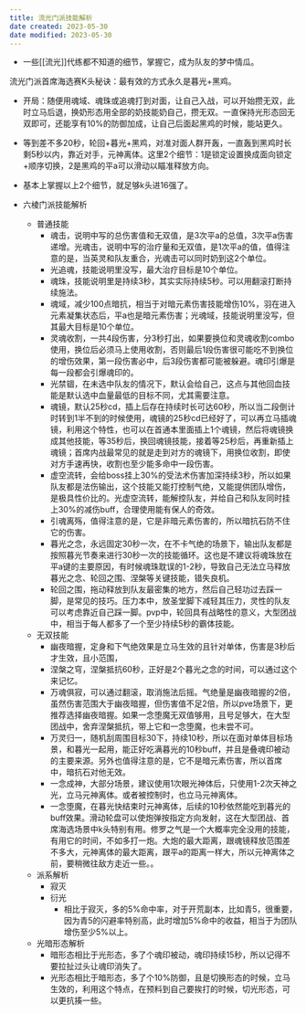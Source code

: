 ```yaml
---
title: 流光门派技能解析
date created: 2023-05-30
date modified: 2023-05-30
---
```

- 一些[[流光]]代练都不知道的细节，掌握它，成为队友的梦中情瓜。


流光门派首席海选赛K头秘诀：最有效的方式永久是暮光+黑鸡。
- 开局：随便用魂域、魂珠或追魂打到对面，让自己入战，可以开始攒无双，此时立马后退，换奶形态用全部的奶技能奶自己，攒无双。一直保持光形态回无双即可，还能享有10%的防御加成，让自己后面起黑鸡的时候，能站更久。
- 等到差不多20秒，轮回+暮光+黑鸡，对准对面人群开轰，一直轰到黑鸡时长剩5秒以内，靠近对手，元神离体。这里2个细节：1是锁定设置换成面向锁定+顺序切换，2是黑鸡的平a可以滑动以瞄准释放方向。
- 基本上掌握以上2个细节，就足够k头进16强了。

- 六棱门派技能解析
	- 普通技能
		- 魂击，说明中写的总伤害值和无双值，是3次平a的总值，3次平a伤害递增。光魂击，说明中写的治疗量和无双值，是1次平a的值，值得注意的是，当英灵和队友重合，光魂击可以同时奶到这2个单位。
		- 光追魂，技能说明里没写，最大治疗目标是10个单位。
		- 魂珠，技能说明里是持续3秒，其实实际持续5秒。可以用翻滚打断持续施法。
		- 魂域，减少100点暗抗，相当于对暗元素伤害技能增伤10%，羽在进入元素凝集状态后，平a也是暗元素伤害；光魂域，技能说明里没写，但其最大目标是10个单位。
		- 灵魂收割，一共4段伤害，分3秒打出，如果要换位和灵魂收割combo使用，换位后必须马上使用收割，否则最后1段伤害很可能吃不到换位的增伤效果，第一段伤害必中，后3段伤害都可能被躲避。魂印引爆是每一段都会引爆魂印的。
		- 光禁锢，在未选中队友的情况下，默认会给自己，这点与其他回血技能是默认选中血量最低的目标不同，尤其需要注意。
		- 魂镜，默认25秒cd，插上后存在持续时长可达60秒，所以当二段倒计时转到1半不到的时候使用，魂镜的25秒cd已经好了，可以再立马插魂镜，利用这个特性，也可以在首通本里面插上1个魂镜，然后将魂镜换成其他技能，等35秒后，换回魂镜技能，接着等25秒后，再重新插上魂镜；首席内战最常见的就是走到对方的魂镜下，用换位收割，即使对方手速再快，收割也至少能多命中一段伤害。
		- 虚空流转，会给boss挂上30%的受法术伤害加深持续3秒，所以如果队友都是法伤输出，这个技能又能打控制气绝，又能提供团队增伤，是极具性价比的。光虚空流转，能解控队友，并给自己和队友同时挂上30%的减伤buff，合理使用能有保人的奇效。
		- 引魂离殇，值得注意的是，它是非暗元素伤害的，所以暗抗石防不住它的伤害。
		- 暮光之念，永远固定30秒一次，在不卡气绝的场景下，输出队友都是按照暮光节奏来进行30秒一次的技能循环。这也是不建议将魂珠放在平a键的主要原因，有时候魂珠耽误的1-2秒，导致自己无法立马释放暮光之念、轮回之围、涅槃等关键技能，错失良机。
		- 轮回之围，拖动释放到队友最密集的地方，然后自己轻功过去踩一脚，是常见的技巧。压力本中，放圣堂脚下减轻其压力，灵性的队友可以考虑靠近自己踩一脚。pvp中，轮回具有战略性的意义，大型团战中，相当于每人都多了一个至少持续5秒的霸体技能。
	- 无双技能
		- 幽夜暗握，定身和下气绝效果是立马生效的且针对单体，伤害是3秒后才生效，且小范围，
		- 涅槃之穹，涅槃抵抗60秒，正好是2个暮光之念的时间，可以通过这个来记忆。
		- 万魂俱寂，可以通过翻滚，取消施法后摇。气绝量是幽夜暗握的2倍，虽然伤害范围大于幽夜暗握，但伤害值不足2倍，所以pve场景下，更推荐选择幽夜暗握。如果一念堕魔无双值够用，且号足够大，在大型团战中，舍弃涅槃抵抗，带上它和一念堕魔，也未尝不可。
		- 万灵归一，随机刮周围目标30下，持续10秒，所以在面对单体目标场景，和暮光一起用，能正好吃满暮光的10秒buff，并且是叠魂印被动的主要来源。另外也值得注意的是，它不是暗元素伤害，所以首席中，暗抗石对他无效。
		- 一念成神，大部分场景，建议使用1次眼光神体后，只使用1-2次天神之光，立马元神离体。或者被控制时，也立马元神离体。
		- 一念堕魔，在暮光快结束时元神离体，后续的10秒依然能吃到暮光的buff效果。滑动轮盘可以使炮弹按指定方向发射，这在大型团战、首席海选场景中k头特别有用。修罗之气是一个大概率完全没用的技能，有用它的时间，不如多打一炮。大炮的最大距离，跟魂镜释放范围差不多大，元神离体的最大距离，跟平a的距离一样大，所以元神离体之前，要稍微往敌方走近一些。。
	- 派系解析
		- 寂灭
		- 衍光
			- 相比于寂灭，多的5%命中率，对于开荒副本，比如青5，很重要，因为青5的闪避率特别高，此时增加5%命中的收益，相当于为团队增伤至少5%以上。
	- 光暗形态解析
		- 暗形态相比于光形态，多了个魂印被动，魂印持续15秒，所以记得不要拉扯过头让魂印消失了。
		- 光形态相比于暗形态，多了个10%防御，且是切换形态的时候，立马生效的，利用这个特点，在预料到自己要挨打的时候，切光形态，可以更抗揍一些。
